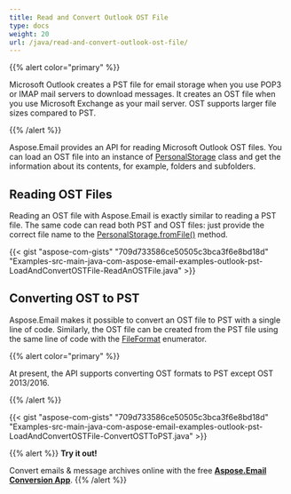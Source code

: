 ```yaml
---
title: Read and Convert Outlook OST File
type: docs
weight: 20
url: /java/read-and-convert-outlook-ost-file/
---
```


{{% alert color="primary" %}} 

Microsoft Outlook creates a PST file for email storage when you use POP3 or IMAP mail servers to download messages. It creates an OST file when you use Microsoft Exchange as your mail server. OST supports larger file sizes compared to PST.

{{% /alert %}} 

Aspose.Email provides an API for reading Microsoft Outlook OST files. You can load an OST file into an instance of [PersonalStorage](https://reference.aspose.com/email/java/com.aspose.email/PersonalStorage) class and get the information about its contents, for example, folders and subfolders.
## **Reading OST Files**
Reading an OST file with Aspose.Email is exactly similar to reading a PST file. The same code can read both PST and OST files: just provide the correct file name to the [PersonalStorage.fromFile()](https://reference.aspose.com/email/java/com.aspose.email/PersonalStorage#fromFile\(java.lang.String\)) method.

{{< gist "aspose-com-gists" "709d733586ce50505c3bca3f6e8bd18d" "Examples-src-main-java-com-aspose-email-examples-outlook-pst-LoadAndConvertOSTFile-ReadAnOSTFile.java" >}}
## **Converting OST to PST**
Aspose.Email makes it possible to convert an OST file to PST with a single line of code. Similarly, the OST file can be created from the PST file using the same line of code with the [FileFormat](https://reference.aspose.com/email/java/com.aspose.email/FileFormat) enumerator.

{{% alert color="primary" %}} 

At present, the API supports converting OST formats to PST except OST 2013/2016.

{{% /alert %}} 

{{< gist "aspose-com-gists" "709d733586ce50505c3bca3f6e8bd18d" "Examples-src-main-java-com-aspose-email-examples-outlook-pst-LoadAndConvertOSTFile-ConvertOSTToPST.java" >}}

{{% alert %}}
**Try it out!**

Convert emails & message archives online with the free [**Aspose.Email Conversion App**](https://products.aspose.app/email/Conversion).
{{% /alert %}}
